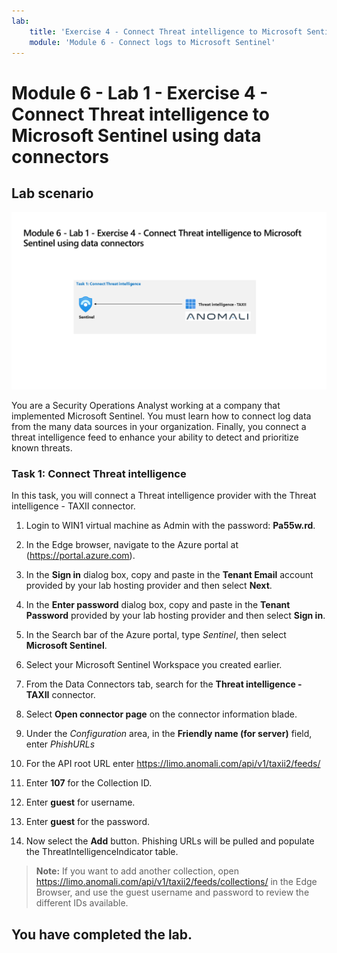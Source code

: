 ```yaml
---
lab:
    title: 'Exercise 4 - Connect Threat intelligence to Microsoft Sentinel using data connectors'
    module: 'Module 6 - Connect logs to Microsoft Sentinel'
---
```


# Module 6 - Lab 1 - Exercise 4 - Connect Threat intelligence to Microsoft Sentinel using data connectors

## Lab scenario

![Lab overview.](../Media/SC-200-Lab_Diagrams_Mod6_L1_Ex4.png)

You are a Security Operations Analyst working at a company that implemented Microsoft Sentinel. You must learn how to connect log data from the many data sources in your organization. Finally, you connect a threat intelligence feed to enhance your ability to detect and prioritize known threats.


### Task 1: Connect Threat intelligence

In this task, you will connect a Threat intelligence provider with the Threat intelligence - TAXII connector.

1. Login to WIN1 virtual machine as Admin with the password: **Pa55w.rd**.  

1. In the Edge browser, navigate to the Azure portal at (https://portal.azure.com).

1. In the **Sign in** dialog box, copy and paste in the **Tenant Email** account provided by your lab hosting provider and then select **Next**.

1. In the **Enter password** dialog box, copy and paste in the **Tenant Password** provided by your lab hosting provider and then select **Sign in**.

1. In the Search bar of the Azure portal, type *Sentinel*, then select **Microsoft Sentinel**.

1. Select your Microsoft Sentinel Workspace you created earlier.

1. From the Data Connectors tab, search for the **Threat intelligence - TAXII** connector.

1. Select **Open connector page** on the connector information blade.

1. Under the *Configuration* area, in the **Friendly name (for server)** field, enter *PhishURLs*

1. For the API root URL enter https://limo.anomali.com/api/v1/taxii2/feeds/

1. Enter **107** for the Collection ID.

1. Enter **guest** for username.

1. Enter **guest** for the password.

1. Now select the **Add** button.  Phishing URLs will be pulled and populate the ThreatIntelligenceIndicator table.

>**Note:** If you want to add another collection, open https://limo.anomali.com/api/v1/taxii2/feeds/collections/ in the Edge Browser, and use the guest username and password to review the different IDs available.

## You have completed the lab.
